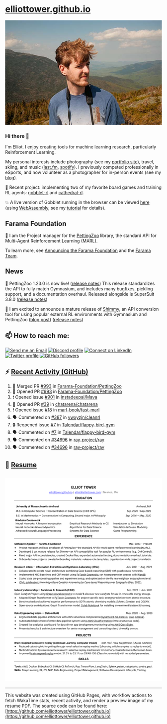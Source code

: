 # [elliottower.github.io](https://github.com/elliottower/elliottower.github.io)

[![A wild Elliot on Mt Washington](https://raw.githubusercontent.com/elliottower/elliottower.github.io/main/src/jpg/DSCF7539-600px.jpg?raw=true)](https://raw.githubusercontent.com/elliottower/elliottower.github.io/main/src/jpg/DSCF7539.jpg?raw=true)

### Hi there 👋

I'm Elliot. I enjoy creating tools for machine learning research, particularly Reinforcement Learning.

My personal interests include photography (see my [portfolio site](https://www.elliottower.com/)), travel, skiing, and music ([last.fm](https://www.last.fm/user/ajsdlfkwer), [spotify](https://open.spotify.com/user/12132818380)). I previously competed professionally in eSports, and now volunteer as a photographer for in-person events (see my [blog](https://www.elliottower.com/stories/?category=events)).

🤖 Recent project: implementing two of my favorite board games and training RL agents: [gobblet-rl](https://github.com/elliottower/gobblet-rl) and [cathedral-rl](https://github.com/elliottower/cathedral-rl). 

💥 A live version of Gobblet running in the browser can be viewed [here](https://elliottower.github.io/gobblet-rl/) (using [WebAssembly](https://webassembly.org/), see my [tutorial](https://github.com/elliottower/gobblet-rl/blob/main/tutorials/WebAssembly/web_assembly.md) for details).

## Farama Foundation

🚀 I am the Project manager for the [PettingZoo](https://github.com/Farama-Foundation/PettingZoo) library, the standard API for Multi-Agent Reinforcement Learning (MARL). 

To learn more, see [Announcing the Farama Foundation](https://farama.org/Announcing-The-Farama-Foundation) and the [Farama Team](https://farama.org/team).

## News

🎉 PettingZoo 1.23.0 is now live! ([release notes](https://github.com/Farama-Foundation/PettingZoo/releases/tag/1.23.0)) This release standardizes the API to fully match Gymnasium, and includes many bugfixes, pickling support, and a documentation overhaul. Released alongside is SuperSuit 3.8.0 ([release notes](https://github.com/Farama-Foundation/SuperSuit/releases/tag/3.8.0)) 

<!-- ![GitHub Release Date](https://img.shields.io/github/release-date/Farama-Foundation/PettingZoo) -->

🎉 I am excited to announce a mature release of [Shimmy](https://github.com/Farama-Foundation/Shimmy), an API conversion tool for using popular external RL environments with Gymnasium and PettingZoo ([blog post](https://farama.org/Announcing-Shimmy)) ([release notes](https://github.com/Farama-Foundation/Shimmy/releases/tag/v1.0.0)) 

## 📫 How to reach me:

 [![Send me an Email](https://img.shields.io/badge/email-elliot%40elliottower.com-blue)](mailto:elliot@elliottower.com)
 [![Discord profile](https://img.shields.io/badge/Discord-7289DA?style=flat&logo=discord&logoColor=white)](https://discord.com/users/83091537923145728)
 [![Connect on LinkedIn](https://img.shields.io/badge/--linkedin?label=LinkedIn&logo=LinkedIn&style=social)](https://www.linkedin.com/in/elliot-tower)
 [![Twitter profile](https://img.shields.io/twitter/follow/elliottower?style=social)](https://twitter.com/ElliotTower/)
 [![GitHub followers](https://img.shields.io/github/followers/elliottower?style=social)](https://github.com/elliottower/)

## ⚡ [Recent Activity (GitHub)](https://github.com/elliottower)

<!--START_SECTION:activity-->
1. 🎉 Merged PR [#993](https://github.com/Farama-Foundation/PettingZoo/pull/993) in [Farama-Foundation/PettingZoo](https://github.com/Farama-Foundation/PettingZoo)
2. 💪 Opened PR [#993](https://github.com/Farama-Foundation/PettingZoo/pull/993) in [Farama-Foundation/PettingZoo](https://github.com/Farama-Foundation/PettingZoo)
3. ❗ Opened issue [#901](https://github.com/instadeepai/Mava/issues/901) in [instadeepai/Mava](https://github.com/instadeepai/Mava)
4. 💪 Opened PR [#39](https://github.com/chatarena/chatarena/pull/39) in [chatarena/chatarena](https://github.com/chatarena/chatarena)
5. ❗ Opened issue [#18](https://github.com/marl-book/fast-marl/issues/18) in [marl-book/fast-marl](https://github.com/marl-book/fast-marl)
6. 🗣 Commented on [#387](https://github.com/vwxyzjn/cleanrl/issues/387) in [vwxyzjn/cleanrl](https://github.com/vwxyzjn/cleanrl)
7. 🔒 Reopened issue [#7](https://github.com/Talendar/flappy-bird-gym/issues/7) in [Talendar/flappy-bird-gym](https://github.com/Talendar/flappy-bird-gym)
8. 🗣 Commented on [#7](https://github.com/Talendar/flappy-bird-gym/issues/7) in [Talendar/flappy-bird-gym](https://github.com/Talendar/flappy-bird-gym)
9. 🗣 Commented on [#34696](https://github.com/ray-project/ray/issues/34696) in [ray-project/ray](https://github.com/ray-project/ray)
10. 🗣 Commented on [#34696](https://github.com/ray-project/ray/issues/34696) in [ray-project/ray](https://github.com/ray-project/ray)
<!--END_SECTION:activity-->

## 📄 [Resume](https://elliottower.github.io/src/pdf/resume.pdf)

<!-- PDF-TO-MARKDOWN:START -->
![Page 1](src/png/page1.png "Page 1")
---
<!-- PDF-TO-MARKDOWN:END -->

----

This website was created using GitHub Pages, with workflow actions to fetch WakaTime stats, recent activity, and render a preview image of my resume PDF. The source code can be found here: [https://github.com/elliottower/elliottower.github.io](https://github.com/elliottower/elliottower.github.io)
